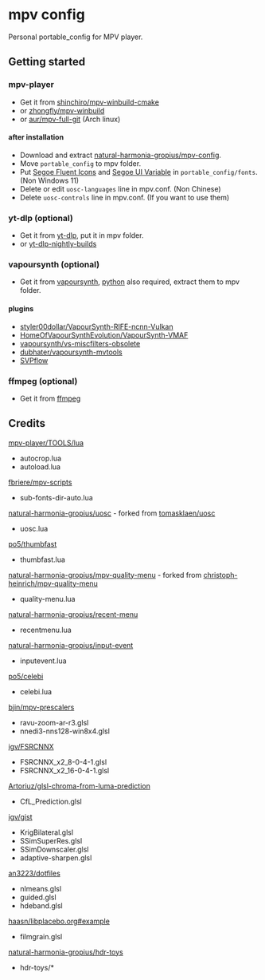 # mpv config

Personal portable_config for MPV player.

## Getting started

### mpv-player

- Get it from [shinchiro/mpv-winbuild-cmake](https://github.com/shinchiro/mpv-winbuild-cmake/releases)
- or [zhongfly/mpv-winbuild](https://github.com/zhongfly/mpv-winbuild/releases)
- or [aur/mpv-full-git](https://aur.archlinux.org/packages/mpv-full-git) (Arch linux)

#### after installation

- Download and extract [natural-harmonia-gropius/mpv-config](https://github.com/natural-harmonia-gropius/mpv-config/archive/refs/heads/master.zip).
- Move `portable_config` to mpv folder.
- Put [Segoe Fluent Icons](https://aka.ms/SegoeFluentIcons) and [Segoe UI Variable](https://aka.ms/SegoeUIVariable) in `portable_config/fonts`. (Non Windows 11)
- Delete or edit `uosc-languages` line in mpv.conf. (Non Chinese)
- Delete `uosc-controls` line in mpv.conf. (If you want to use them)

### yt-dlp (optional)

- Get it from [yt-dlp](https://github.com/yt-dlp/yt-dlp/releases), put it in mpv folder.
- or [yt-dlp-nightly-builds](https://github.com/yt-dlp/yt-dlp-nightly-builds/releases)

### vapoursynth (optional)

- Get it from [vapoursynth](https://github.com/vapoursynth/vapoursynth/releases), [python](https://www.python.org/downloads) also required, extract them to mpv folder.

#### plugins

- [styler00dollar/VapourSynth-RIFE-ncnn-Vulkan](https://github.com/styler00dollar/VapourSynth-RIFE-ncnn-Vulkan/releases)
- [HomeOfVapourSynthEvolution/VapourSynth-VMAF](https://github.com/HomeOfVapourSynthEvolution/VapourSynth-VMAF/releases)
- [vapoursynth/vs-miscfilters-obsolete](https://github.com/vapoursynth/vs-miscfilters-obsolete/releases)
- [dubhater/vapoursynth-mvtools](https://github.com/dubhater/vapoursynth-mvtools/releases)
- [SVPflow](https://www.svp-team.com/get/)

### ffmpeg (optional)

- Get it from [ffmpeg](https://ffmpeg.org/download.html)

## Credits

[mpv-player/TOOLS/lua](https://github.com/mpv-player/mpv/tree/master/TOOLS/lua)

- autocrop.lua
- autoload.lua

[fbriere/mpv-scripts](https://github.com/fbriere/mpv-scripts)

- sub-fonts-dir-auto.lua

[natural-harmonia-gropius/uosc](https://github.com/natural-harmonia-gropius/uosc) - forked from [tomasklaen/uosc](https://github.com/tomasklaen/uosc)

- uosc.lua

[po5/thumbfast](https://github.com/po5/thumbfast)

- thumbfast.lua

[natural-harmonia-gropius/mpv-quality-menu](https://github.com/natural-harmonia-gropius/mpv-quality-menu) - forked from [christoph-heinrich/mpv-quality-menu](https://github.com/christoph-heinrich/mpv-quality-menu)

- quality-menu.lua

[natural-harmonia-gropius/recent-menu](https://github.com/natural-harmonia-gropius/recent-menu)

- recentmenu.lua

[natural-harmonia-gropius/input-event](https://github.com/natural-harmonia-gropius/input-event)

- inputevent.lua

[po5/celebi](https://github.com/po5/celebi)

- celebi.lua

[bjin/mpv-prescalers](https://github.com/bjin/mpv-prescalers/tree/master/compute)

- ravu-zoom-ar-r3.glsl
- nnedi3-nns128-win8x4.glsl

[igv/FSRCNNX](https://github.com/igv/FSRCNN-TensorFlow/releases)

- FSRCNNX_x2_8-0-4-1.glsl
- FSRCNNX_x2_16-0-4-1.glsl

[Artoriuz/glsl-chroma-from-luma-prediction](https://github.com/Artoriuz/glsl-chroma-from-luma-prediction)

- CfL_Prediction.glsl

[igv/gist](https://gist.github.com/igv)

- KrigBilateral.glsl
- SSimSuperRes.glsl
- SSimDownscaler.glsl
- adaptive-sharpen.glsl

[an3223/dotfiles](https://github.com/AN3223/dotfiles/tree/master/.config/mpv/shaders)

- nlmeans.glsl
- guided.glsl
- hdeband.glsl

[haasn/libplacebo.org#example](https://libplacebo.org/custom-shaders/#full-example)

- filmgrain.glsl

[natural-harmonia-gropius/hdr-toys](https://github.com/natural-harmonia-gropius/hdr-toys)

- hdr-toys/\*
